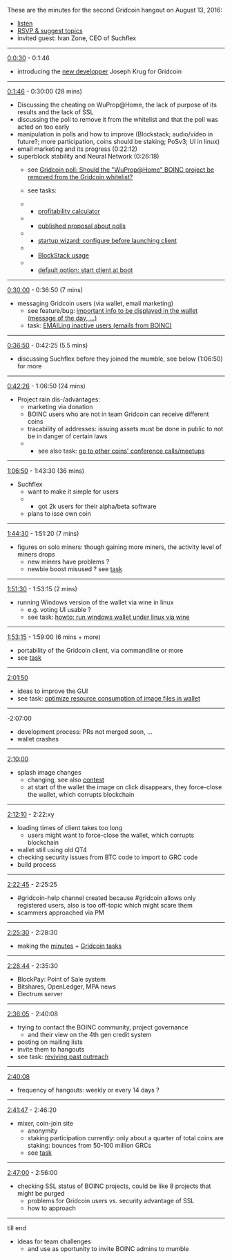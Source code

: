 These are the minutes for the second Gridcoin hangout on August 13, 2016:
* [listen](https://soundcloud.com/gridcoin-community-hangouts/gridcoin-hangout-002)
* [RSVP & suggest topics](https://steemit.com/beyondbitcoin/@cm-steem/gridcoin-hangout-002-rsvp-and-suggest-topics)
* invited guest: Ivan Zone, CEO of Suchflex


***

[0:0:30](https://soundcloud.com/gridcoin-community-hangouts/gridcoin-hangout-002#t=0:30) - 0:1:46 
* introducing the [new developper](https://steemit.com/gridcoin/@fkinglag/officially-gridcoin-gains-another-paid-developer-with-experience-and-expertise-in-c-to-help-progress-wallet) Joseph Krug for Gridcoin

***

[0:1:46](https://soundcloud.com/gridcoin-community-hangouts/gridcoin-hangout-002#t=1:46) - 0:30:00 (28 mins)
* Discussing the cheating on WuProp@Home, the lack of purpose of its results and the lack of SSL
* discussing the poll to remove it from the whitelist and that the poll was acted on too early
* manipulation in polls and how to improve (Blockstack; audio/video in future?; more participation, coins should be staking; PoSv3; UI in linux)
* email marketing and its progress (0:22:12)
* superblock stability and Neural Network (0:26:18)
  * see [Gridcoin poll: Should the "WuProp@Home" BOINC project be removed from the Gridcoin whitelist?](https://steemit.com/gridcoin/@cm-steem/gridcoin-poll-should-the-wuprop-home-boinc-project-be-removed-from-the-gridcoin-whitelist)
  * see tasks: 
  
  * * [profitability calculator](https://github.com/Erkan-Yilmaz/Gridcoin-tasks/issues/16)
  
  * * [published proposal about polls](https://github.com/Erkan-Yilmaz/Gridcoin-tasks/issues/17)
  
  * * [startup wizard: configure before launching client](https://github.com/Erkan-Yilmaz/Gridcoin-tasks/issues/18)
  
  * * [BlockStack usage](https://github.com/Erkan-Yilmaz/Gridcoin-tasks/issues/19)
  
  * * [default option: start client at boot](https://github.com/Erkan-Yilmaz/Gridcoin-tasks/issues/20)
  
***

[0:30:00](https://soundcloud.com/gridcoin-community-hangouts/gridcoin-hangout-002#t=30:00) - 0:36:50 (7 mins)
* messaging Gridcoin users (via wallet, email marketing)
  * see feature/bug: [important info to be displayed in the wallet (message of the day, ...)](https://github.com/gridcoin/Gridcoin-Research/issues/114)
  * task: [EMAILing inactive users (emails from BOINC)](https://github.com/Erkan-Yilmaz/Gridcoin-tasks/issues/10)

***

[0:36:50](https://soundcloud.com/gridcoin-community-hangouts/gridcoin-hangout-002#t=36:50) - 0:42:25 (5.5 mins)
* discussing Suchflex before they joined the mumble, see below (1:06:50) for more

***

[0:42:26](https://soundcloud.com/gridcoin-community-hangouts/gridcoin-hangout-002#t=42:26) - 1:06:50 (24 mins)
* Project rain dis-/advantages:
  * marketing via donation
  * BOINC users who are not in team Gridcoin can receive different coins
  * tracability of addresses: issuing assets must be done in public to not be in danger of certain laws
  * * see also task: [go to other coins' conference calls/meetups](https://github.com/Erkan-Yilmaz/Gridcoin-tasks/issues/21)
  
***

[1:06:50](https://soundcloud.com/gridcoin-community-hangouts/gridcoin-hangout-002#t=1:06:50) - 1:43:30 (36 mins)
* Suchflex
  * want to make it simple for users
  * * got 2k users for their alpha/beta software
  * plans to isse own coin

***

[1:44:30](https://soundcloud.com/gridcoin-community-hangouts/gridcoin-hangout-002#t=1:44:30) - 1:51:20 (7 mins)
* figures on solo miners: though gaining more miners, the activity level of miners drops
  * new miners have problems ?
  * newbie boost misused ? see [task](https://github.com/Erkan-Yilmaz/Gridcoin-tasks/issues/46)

***

[1:51:30](https://soundcloud.com/gridcoin-community-hangouts/gridcoin-hangout-002#t=1:51:30) - 1:53:15 (2 mins)
* running Windows version of the wallet via wine in linux
  * e.g. voting UI usable ?
  * see task: [howto: run windows wallet under linux via wine](https://github.com/Erkan-Yilmaz/Gridcoin-tasks/issues/49)

***

[1:53:15](https://soundcloud.com/gridcoin-community-hangouts/gridcoin-hangout-002#t=1:53:15) - 1:59:00 (6 mins + more)
* portability of the Gridcoin client, via commandline or more
* see [task](https://github.com/Erkan-Yilmaz/Gridcoin-tasks/issues/4)

***

[2:01:50](https://soundcloud.com/gridcoin-community-hangouts/gridcoin-hangout-002#t=2:01:50)
* ideas to improve the GUI 
* see task: [optimize resource consumption of image files in wallet](https://github.com/Erkan-Yilmaz/Gridcoin-tasks/issues/50)

***

-2:07:00
* development process: PRs not merged soon, ...
* wallet crashes

***

[2:10:00](https://soundcloud.com/gridcoin-community-hangouts/gridcoin-hangout-002#t=2:10:00)
* splash image changes
  * changing, see also [contest](https://cryptocointalk.com/topic/49361-contest-create-a-new-wallet-splash-image/)
  * at start of the wallet the image on click disappears, they force-close the wallet, which corrupts blockchain

***

[2:12:10](https://soundcloud.com/gridcoin-community-hangouts/gridcoin-hangout-002#t=2:12:10) - 2:22:xy
* loading times of client takes too long
  * users might want to force-close the wallet, which corrupts blockchain
* wallet still using old QT4
* checking security issues from BTC code to import to GRC code
* build process

***

[2:22:45](https://soundcloud.com/gridcoin-community-hangouts/gridcoin-hangout-002#t=2:22:45) - 2:25:25
* #gridcoin-help channel created because #gridcoin allows only registered users, also is too off-topic which might scare them
* scammers approached via PM

***

[2:25:30](https://soundcloud.com/gridcoin-community-hangouts/gridcoin-hangout-002#t=2:25:30) - 2:28:30
* making the [minutes](https://github.com/Erkan-Yilmaz/Gridcoin-hangout-minutes) + [Gridcoin tasks](https://github.com/Erkan-Yilmaz/Gridcoin-tasks)

***

[2:28:44](https://soundcloud.com/gridcoin-community-hangouts/gridcoin-hangout-002#t=2:28:44) - 2:35:30
* BlockPay: Point of Sale system
* Bitshares, OpenLedger, MPA news
* Electrum server

***

[2:36:05](https://soundcloud.com/gridcoin-community-hangouts/gridcoin-hangout-002#t=2:36:05) - 2:40:08
* trying to contact the BOINC community, project governance
  * and their view on the 4th gen credit system
* posting on mailing lists
* invite them to hangouts
* see task: [reviving past outreach](https://github.com/Erkan-Yilmaz/Gridcoin-tasks/issues/48)

***

[2:40:08](https://soundcloud.com/gridcoin-community-hangouts/gridcoin-hangout-002#t=2:40:08)
* frequency of hangouts: weekly or every 14 days ?

***

[2:41:47](https://soundcloud.com/gridcoin-community-hangouts/gridcoin-hangout-002#t=2:41:47) - 2:46:20
* mixer, coin-join site
  * anonymity
  * staking participation currently: only about a quarter of total coins are staking: bounces from 50-100 million GRCs
  * see [task](https://github.com/Erkan-Yilmaz/Gridcoin-tasks/issues/47)

***

[2:47:00](https://soundcloud.com/gridcoin-community-hangouts/gridcoin-hangout-002#t=2:47:00) - 2:56:00
* checking SSL status of BOINC projects, could be like 8 projects that might be purged
  * problems for Gridcoin users vs. security advantage of SSL
  * how to approach

***

till end
* ideas for team challenges
  * and use as oportunity to invite BOINC admins to mumble
